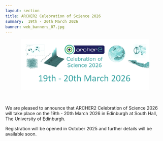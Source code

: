 ```yaml
---
layout: section
title: ARCHER2 Celebration of Science 2026
summary:  19th - 20th March 2026
banner: web_banners_07.jpg
---
```


<p align="center">
<img src="./img/260319-celebration-of-science-with-date.jpg"  alt="Celebration of Science" style="width: 80%">
</p>
<br>


We are pleased to announce that ARCHER2 Celebration of Science 2026 will take place on the 19th - 20th March 2026 in Edinburgh at South Hall, The University of Edinburgh. 

Registration will be opened in October 2025 and further details will be available soon.

<!--

## Registration and Call for Posters 

Following the success of ARCHER2 Celebration of Science 2024, we are pleased to announce that ARCHER2 Celebration of Science 2025 will take place on 14th – 15th May 2025 in Edinburgh at South Hall, The University of Edinburgh. 

The event will provide ARCHER2 users with the opportunity to showcase their science achievements on ARCHER2. The two-day programme will include a variety of talks from ARCHER2 researchers and other invited presenters involved in the ARCHER2 service, a poster session and a panel session.

The event is in-person and there is no registration fee. 

Please [register here](https://bit.ly/ARCHER2-Celebration-of-Science-2025 "Registration form") to participate.  


<h2><a name="materials">Registration</a></h2>
	

Event: **ARCHER2 Celebration of Science 2025**

Date: **14th - 15th May 2025**

## Location

South Hall, Pollock Halls, The University of Edinburgh, 18 Holyrood Park Road, Edinburgh EH16 5AY 

[AccessAble Guide](https://www.accessable.co.uk/venues/south-hall-complex )

<iframe src="https://www.google.com/maps/embed?pb=!1m14!1m8!1m3!1d8938.63510169289!2d-3.1696381!3d55.9379531!3m2!1i1024!2i768!4f13.1!3m3!1m2!1s0x4887b880c677627b%3A0x35e0a7189a01b57c!2sSouth%20Hall%20Complex%2C%20Pollock%20Halls%2C%20University%20of%20Edinburgh!5e0!3m2!1sen!2suk!4v1699281768140!5m2!1sen!2suk" width="600" height="450" style="border:0;" allowfullscreen="" loading="lazy" referrerpolicy="no-referrer-when-downgrade"></iframe>


<section id="service">

    <div class="row ">	
 		
      <div class="col-xs-6 col-sm-4">
        <a class="ar2_linkbox ar2_linkbox-teal" 
          href=" https://bit.ly/ARCHER2-Celebration-of-Science-2025   ">
          Please complete the Registration form to attend the <br/><strong>ARCHER2 Celebration of Science 2025</strong>         
        </a>
      </div>

 	</div>

</section>

**The registration deadline is 29th April 2025.** 



Note: there is a [“Green software use on HPC”](https://www.archer2.ac.uk/training/courses/250513-green-computing/) in person course running at EPCC 10:00-15:30, Tuesday 13 May 2025 (the day before the Celebration of Science) at a venue close to the conference venue. Participants are also able to register to attend this course if they wish. More information on the course and registration can be found on the [ARCHER2 website]( https://www.archer2.ac.uk/training/courses/250513-green-computing/)

## Call for Posters 

We would like to invite the ARCHER2 community to submit posters for presentation at the ARCHER2 Celebration of Science 2025. 

**Please complete the [Poster Abstract Submission Form ](ARCHER2_Celebration_of_Science_Poster_2025_Abstract_Submission_Form.docx) and email it to [events@archer2.ac.uk](mailto:events@archer2.ac.uk) by Friday 28th March 2025.**

 

###   Poster Contents 

Posters should demonstrate your work on ARCHER2, showcasing the science outcomes and impact achieved.  


###    Submission Process and Key Dates 

-    Please complete the [Poster Abstract Submission Form](ARCHER2_Celebration_of_Science_Poster_2025_Abstract_Submission_Form.docx) and send it to [events@archer2.ac.uk](mailto:events@archer2.ac.uk) extended to **Friday 28th March 2025**.  
-    All submissions received will be reviewed and the abstracts for the accepted posters will be published on the ARCHER2 website.  
-    Notifications of acceptance will be sent out by **Monday 7th April 2025**.  
-    An electronic version of your poster (PDF file) should be submitted to [events@archer2.ac.uk](mailto:events@archer2.ac.uk) by **Tuesday 13th May 2025**.  
-    Posters will be uploaded to the ARCHER2 repository on [Zenodo ](https://zenodo.org/communities/archer2). DOIs can be arranged as requested in your [Poster Abstract Submission Form ](ARCHER2_Celebration_of_Science_Poster_2025_Abstract_Submission_Form.docx).  


###    Poster Format and Readability 

We recommend you produce a poster of A0 portrait paper size (841 mm x 1189 mm) or A1 landscape paper size (841 mm x 594 mm). Please use accessible and easily readable fonts as well as accessible colour palettes to make it clear and easy to read for everyone.  


###    Attending and Presenting at the ARCHER2 Celebration of Science 2025 

All poster presenters should register to attend the event using the [Registration Form](https://bit.ly/ARCHER2-Celebration-of-Science-2025 "Registration form").


Each poster presenter will need to print your own poster and bring it to the event. Boards and hanging materials will be provided at the event venue. 


All posters will be displayed during the 2-day event. A Lightning Talk session will be scheduled during which each poster presenter will give a brief (~3-5 mins) talk on the content of their poster. There will also be a poster session when the poster presenters will be able to stand beside their posters and discuss their work with other event attendees. 


###    Prize 

A prize of £200 will be awarded to the Best Poster. The winner will be announced on the 15th May 2025.  


##    Contact 

If you have any questions about the ARCHER2 Celebration of Science 2025, and/or for the poster submission process, please do not hesitate to contact the Event Organisers by email [events@archer2.ac.uk](mailto:events@archer2.ac.uk). 

 
##  Calendar 

[Add this event to your calendar](myevents.ics).


## Posters from previous event

[The posters for the previous ARCHER2 Celebration of Science in 2024 can be found here.](https://www.archer2.ac.uk/community/events/celebration-of-science-2024/#lightning-talks)

##  Agenda and event details

[Agenda and details of confirmed speakers](./)

-->